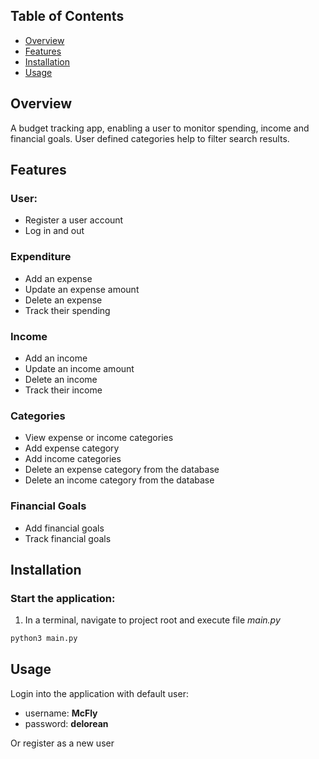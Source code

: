 ## Table of Contents
- [Overview](#overview)
- [Features](#features)
- [Installation](#installation)
- [Usage](#usage)

## Overview
A budget tracking app, enabling a user to monitor spending, income and 
financial goals. User defined categories help to filter search results.

## Features
### User:
- Register a user account
- Log in and out

### Expenditure
- Add an expense
- Update an expense amount
- Delete an expense
- Track their spending

### Income
- Add an income
- Update an income amount
- Delete an income
- Track their income

### Categories
- View expense or income categories
- Add expense category
- Add income categories
- Delete an expense category from the database
- Delete an income category from the database

### Financial Goals
- Add financial goals
- Track financial goals

## Installation

### Start the application:
1. In a terminal, navigate to project root and execute file *main.py*
```bash
python3 main.py
```

## Usage
Login into the application with default user:
- username: **McFly**
- password: **delorean**

Or register as a new user
